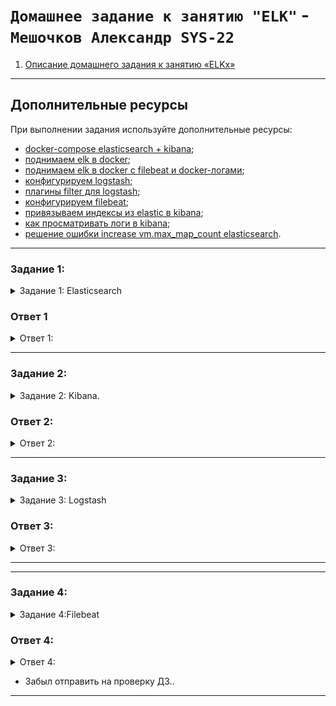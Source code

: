 # `Домашнее задание к занятию "ELK"` - `Мешочков Александр SYS-22`



1. [Описание домашнего задания к занятию «ELKх»](https://github.com/netology-code/sdb-homeworks/blob/main/11-03.md)

---
## Дополнительные ресурсы

При выполнении задания используйте дополнительные ресурсы:
- [docker-compose elasticsearch + kibana](11-03/docker-compose.yaml);
- [поднимаем elk в docker](https://www.elastic.co/guide/en/elasticsearch/reference/7.17/docker.html);
- [поднимаем elk в docker с filebeat и docker-логами](https://www.sarulabs.com/post/5/2019-08-12/sending-docker-logs-to-elasticsearch-and-kibana-with-filebeat.html);
- [конфигурируем logstash](https://www.elastic.co/guide/en/logstash/7.17/configuration.html);
- [плагины filter для logstash](https://www.elastic.co/guide/en/logstash/current/filter-plugins.html);
- [конфигурируем filebeat](https://www.elastic.co/guide/en/beats/libbeat/5.3/config-file-format.html);
- [привязываем индексы из elastic в kibana](https://www.elastic.co/guide/en/kibana/7.17/index-patterns.html);
- [как просматривать логи в kibana](https://www.elastic.co/guide/en/kibana/current/discover.html);
- [решение ошибки increase vm.max_map_count elasticsearch](https://stackoverflow.com/questions/42889241/how-to-increase-vm-max-map-count).
---

 ### Задание 1: 
<details>
   <summary> Задание 1: Elasticsearch  </summary>
  
Установите и запустите Elasticsearch, после чего поменяйте параметр cluster_name на случайный. 

*Приведите скриншот команды 'curl -X GET 'localhost:9200/_cluster/health?pretty', сделанной на сервере с установленным Elasticsearch. Где будет виден нестандартный cluster_name*.
</details>

### Ответ 1
<details>
  <summary>Ответ 1: </summary>

!<img src = "image/git/11.03/1.jpg" width = 100%>
</details>


--------

 ### Задание 2: 
<details>
   <summary> Задание 2: Kibana. </summary>

Установите и запустите Kibana.

*Приведите скриншот интерфейса Kibana на странице http://<ip вашего сервера>:5601/app/dev_tools#/console, где будет выполнен запрос GET /_cluster/health?pretty*.

</details>

 ### Ответ 2: 
<details>
   <summary> Ответ 2: </summary>

!<img src = "image/git/11.03/2.jpg" width = 100%>

</details>


--------


 ### Задание 3: 
<details>
   <summary> Задание 3: Logstash </summary>
  
Установите и запустите Logstash и Nginx. С помощью Logstash отправьте access-лог Nginx в Elasticsearch. 

*Приведите скриншот интерфейса Kibana, на котором видны логи Nginx.*



</details>

 ### Ответ 3: 
<details>
   <summary> Ответ 3: </summary>

!<img src = "image/git/11.03/3.jpg" width = 100%>

</details>


--------


--------


 ### Задание 4: 
<details>
   <summary> Задание 4:Filebeat </summary>
  
Установите и запустите Filebeat. Переключите поставку логов Nginx с Logstash на Filebeat. 

*Приведите скриншот интерфейса Kibana, на котором видны логи Nginx, которые были отправлены через Filebeat.*



</details>

 ### Ответ 4: 
<details>
   <summary> Ответ 4: </summary>

!<img src = "image/git/11.03/4.jpg" width = 100%>

</details>

* Забыл отправить на проверку ДЗ..
----